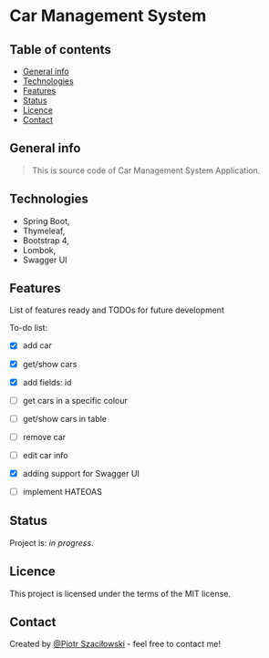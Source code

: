 # Car Management System
## Table of contents
* [General info](#general-info)
* [Technologies](#technologies)
* [Features](#features)
* [Status](#status)
* [Licence](#licence)
* [Contact](#contact)
## General info
> This is source code of Car Management System Application.
## Technologies 
- Spring Boot,
- Thymeleaf,
- Bootstrap 4,
- Lombok,
- Swagger UI
## Features
List of features ready and TODOs for future development

To-do list:
* [x] add car
* [x] get/show cars
* [x] add fields: id
* [ ] get cars in a specific colour
* [ ] get/show cars in table
* [ ] remove car
* [ ] edit car info
* [x] adding support for Swagger UI
* [ ] implement HATEOAS


## Status
Project is: _in progress_.
## Licence
This project is licensed under the terms of the MIT license.
## Contact
Created by [@Piotr Szaciłowski](https://www.szacilowski.com) - feel free to contact me!
